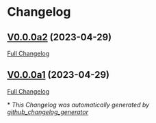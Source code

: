 # Changelog

## [V0.0.0a2](https://github.com/OpenVoiceOS/ovos-stt-plugin-fasterwhisper/tree/V0.0.0a2) (2023-04-29)

[Full Changelog](https://github.com/OpenVoiceOS/ovos-stt-plugin-fasterwhisper/compare/V0.0.0a1...V0.0.0a2)

## [V0.0.0a1](https://github.com/OpenVoiceOS/ovos-stt-plugin-fasterwhisper/tree/V0.0.0a1) (2023-04-29)

[Full Changelog](https://github.com/OpenVoiceOS/ovos-stt-plugin-fasterwhisper/compare/5356f4d38ac44eb0ee89cc304a04791d30cc5508...V0.0.0a1)



\* *This Changelog was automatically generated by [github_changelog_generator](https://github.com/github-changelog-generator/github-changelog-generator)*

